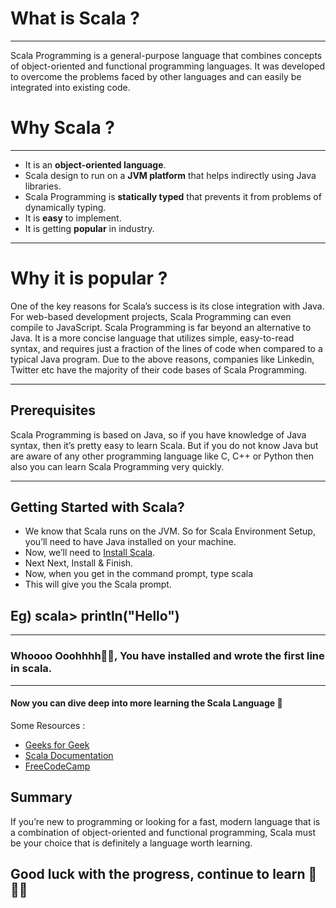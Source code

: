 # What is Scala ?
---
Scala Programming is a general-purpose language that combines concepts of object-oriented and functional programming languages. It was developed to overcome the problems faced by other languages and can easily be integrated into existing code.

# Why Scala ?
---
- It is an **object-oriented language**.
- Scala design to run on a **JVM platform** that helps indirectly using Java libraries.
- Scala Programming  is **statically typed** that prevents it from problems of dynamically typing.
- It is **easy** to implement.
- It is getting **popular** in industry.

---
# Why it is popular ?
One of the key reasons for Scala’s success is its close integration with Java.
For web-based development projects, Scala Programming  can even compile to JavaScript.
 Scala Programming is far beyond an alternative to Java.
 It is a more concise language that utilizes simple, easy-to-read syntax, and requires just a fraction of the lines of code when compared to a typical Java program.
 Due to the above reasons, companies like Linkedin, Twitter etc have the majority of their code bases of Scala Programming. 

--- 
## Prerequisites 
Scala Programming is based on Java, so if you have knowledge of Java syntax, then it’s pretty easy to learn Scala. But if you do not know Java but are aware of any other programming language like C, C++ or Python then also you can learn Scala Programming  very quickly.

---
## Getting Started with Scala?
- We know that Scala runs on the JVM. So for Scala Environment Setup, you’ll need to have Java installed on your machine.
- Now, we’ll need to [Install Scala](https://www.scala-lang.org/download/).
- Next Next, Install & Finish.
- Now, when you get in the command prompt, type scala
- This will give you the Scala prompt.

 ## Eg)  scala> println("Hello")

---

### Whoooo Ooohhhh🤘🥳, You have installed and wrote the first line in scala. 

---
#### Now you can dive deep into more learning the Scala Language  🚀

Some Resources : 
- [Geeks for Geek](https://www.geeksforgeeks.org/scala-tutorial-learn-scala-with-step-by-step-guide/?id=discuss)
- [Scala Documentation](https://docs.scala-lang.org/)
- [FreeCodeCamp](https://www.youtube.com/results?search_query=freecodecamp)

## Summary
If you’re new to programming or looking for a fast, modern language that is a combination of object-oriented and functional programming, Scala must be your choice that is definitely a language worth learning. 

## Good luck with the progress, continue to learn 💙🙌🏻
